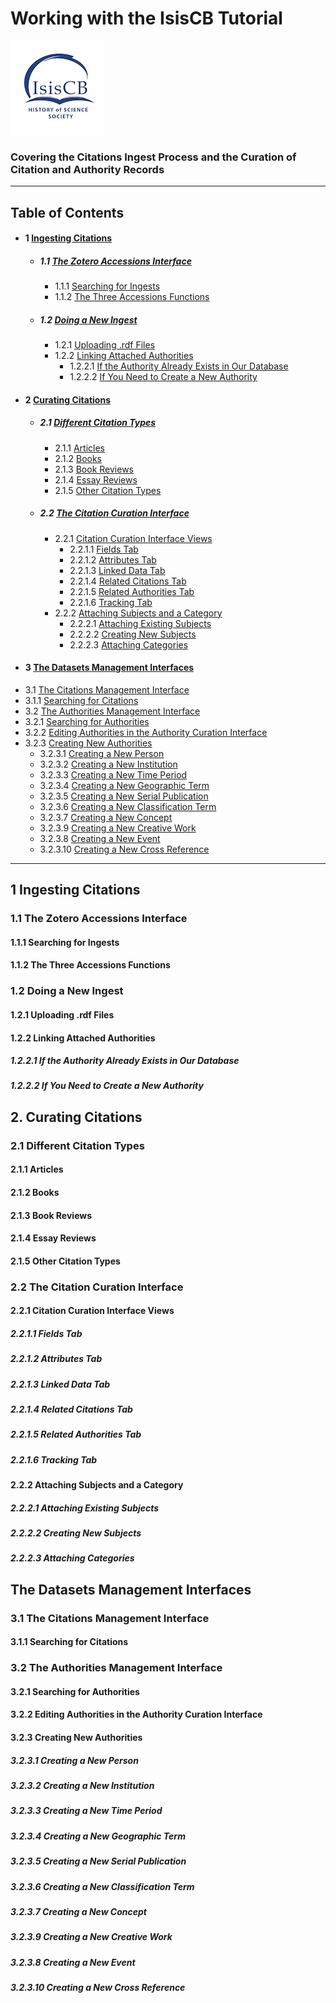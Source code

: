 # Working with the IsisCB Tutorial
![isis bibliography logo](https://github.com/IsisCB/IsisCB-Carpentry/blob/main/media/isisCBLogoThumbnail.jpg)


### Covering the Citations Ingest Process and the Curation of Citation and Authority Records

---

## Table of Contents

* #### 1 [Ingesting Citations](#1-ingesting-citatations)
  * ##### 1.1 [The Zotero Accessions Interface](#the-zotero-accessions-interface)
    * 1.1.1 [Searching for Ingests](#searching-for-ingests)
    * 1.1.2 [The Three Accessions Functions](#the-three-accessions-functions)
  * ##### 1.2 [Doing a New Ingest](#doing-a-new-ingest)
    * 1.2.1 [Uploading .rdf Files](#uploading-.rdf-files)
    * 1.2.2 [Linking Attached Authorities](#linking-attached-Authorities)
      * 1.2.2.1 [If the Authority Already Exists in Our Database](#if-the-authority-already-exists-in-our-database)
      * 1.2.2.2 [If You Need to Create a New Authority](#if-you-need-to-create-a-new-authority)
* #### 2 [Curating Citations](#curating-citations)
  * ##### 2.1 [Different Citation Types](#different-citation-types)
    * 2.1.1 [Articles](#articles)
    * 2.1.2 [Books](#books)
    * 2.1.3 [Book Reviews](#book-reviews)
    * 2.1.4 [Essay Reviews](#essay-reviews)
    * 2.1.5 [Other Citation Types](#other-citation-types)
  * ##### 2.2 [The Citation Curation Interface](#the-citation-curation-interface)
    * 2.2.1 [Citation Curation Interface Views](#citation-curation-interface-views)
      * 2.2.1.1 [Fields Tab](#fields-tab)
      * 2.2.1.2 [Attributes Tab](#attributes-tab)
      * 2.2.1.3 [Linked Data Tab](#linked-data-tab)
      * 2.2.1.4 [Related Citations Tab](#related-citations-tab)
      * 2.2.1.5 [Related Authorities Tab](#related-authorities-tab)
      * 2.2.1.6 [Tracking Tab](#tracking-tab)
    * 2.2.2 [Attaching Subjects and a Category](#attaching-subjects-and-a-category)
      * 2.2.2.1 [Attaching Existing Subjects](#attaching-existing-subjects)
      * 2.2.2.2 [Creating New Subjects](#creating-new-subjects)
      * 2.2.2.3 [Attaching Categories](#attaching-categories)
* #### 3 [The Datasets Management Interfaces](#the-datasets-management-interfaces)
 * 3.1 [The Citations Management Interface](#the-citations-management-interface)
  * 3.1.1 [Searching for Citations](#searching-for-citations)
 * 3.2 [The Authorities Management Interface](#the-authorities-management-interface)
  * 3.2.1 [Searching for Authorities](#searching-for-authorities)
  * 3.2.2 [Editing Authorities in the Authority Curation Interface](#editing-authorities-in-the-authority-curation-interface)
  * 3.2.3 [Creating New Authorities](#creating-new-authorities)
    * 3.2.3.1 [Creating a New Person](#creating-a-new-person)
    * 3.2.3.2 [Creating a New Institution](#creating-a-new-institution)
    * 3.2.3.3 [Creating a New Time Period](#creating-a-new-time-period)
    * 3.2.3.4 [Creating a New Geographic Term](#creating-a-new-geographic-term)
    * 3.2.3.5 [Creating a New Serial Publication](#creating-a-new-serial-publication)
    * 3.2.3.6 [Creating a New Classification Term](#creating-a-new-classification-term)
    * 3.2.3.7 [Creating a New Concept](#creating-a-new-concept)
    * 3.2.3.9 [Creating a New Creative Work](#creating-a-new-creative-work)
    * 3.2.3.8 [Creating a New Event](#creating-a-new-event)
    * 3.2.3.10 [Creating a New Cross Reference](#creating-a-new-cross-reference)
---

## 1 Ingesting Citations
### 1.1 The Zotero Accessions Interface
#### 1.1.1 Searching for Ingests
#### 1.1.2 The Three Accessions Functions
### 1.2 Doing a New Ingest
#### 1.2.1 Uploading .rdf Files
#### 1.2.2 Linking Attached Authorities
##### 1.2.2.1 If the Authority Already Exists in Our Database
##### 1.2.2.2 If You Need to Create a New Authority
## 2. Curating Citations
### 2.1 Different Citation Types
#### 2.1.1 Articles
#### 2.1.2 Books
#### 2.1.3 Book Reviews
#### 2.1.4 Essay Reviews
#### 2.1.5 Other Citation Types
### 2.2 The Citation Curation Interface
#### 2.2.1 Citation Curation Interface Views
##### 2.2.1.1 Fields Tab
##### 2.2.1.2 Attributes Tab
##### 2.2.1.3 Linked Data Tab
##### 2.2.1.4 Related Citations Tab
##### 2.2.1.5 Related Authorities Tab
##### 2.2.1.6 Tracking Tab
#### 2.2.2 Attaching Subjects and a Category
##### 2.2.2.1 Attaching Existing Subjects
##### 2.2.2.2 Creating New Subjects
##### 2.2.2.3 Attaching Categories
## The Datasets Management Interfaces
### 3.1 The Citations Management Interface
#### 3.1.1 Searching for Citations
### 3.2 The Authorities Management Interface
#### 3.2.1 Searching for Authorities
#### 3.2.2 Editing Authorities in the Authority Curation Interface
#### 3.2.3 Creating New Authorities
##### 3.2.3.1 Creating a New Person
##### 3.2.3.2 Creating a New Institution
##### 3.2.3.3 Creating a New Time Period
##### 3.2.3.4 Creating a New Geographic Term
##### 3.2.3.5 Creating a New Serial Publication
##### 3.2.3.6 Creating a New Classification Term
##### 3.2.3.7 Creating a New Concept
##### 3.2.3.9 Creating a New Creative Work
##### 3.2.3.8 Creating a New Event
##### 3.2.3.10 Creating a New Cross Reference
